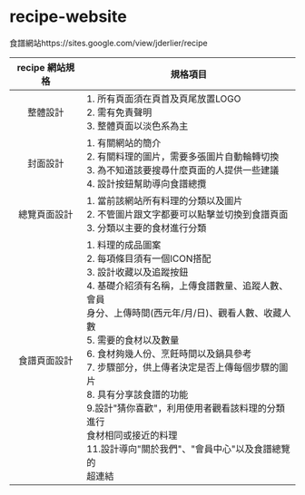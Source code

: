 # recipe-website
食譜網站https://sites.google.com/view/jderlier/recipe

| recipe 網站規格 | 規格項目                                                                                                                                                                                                                                                                                                                                                                                                                                                                                                                                      |
|:---------------:|-----------------------------------------------------------------------------------------------------------------------------------------------------------------------------------------------------------------------------------------------------------------------------------------------------------------------------------------------------------------------------------------------------------------------------------------------------------------------------------------------------------------------------------------------|
| 整體設計        | 1. 所有頁面須在頁首及頁尾放置LOGO<br>2. 需有免責聲明<br>3. 整體頁面以淡色系為主                                                                                                                                                                                                                                                                                                                                                                                                                                                               |
| 封面設計        | 1. 有關網站的簡介<br>2. 有關料理的圖片，需要多張圖片自動輪轉切換<br>3. 為不知道該要搜尋什麼頁面的人提供一些建議<br>4. 設計按鈕幫助導向食譜總攬                                                                                                                                                                                                                                                                                                                                                                                                |
| 總覽頁面設計    | 1. 當前該網站所有料理的分類以及圖片<br>2. 不管圖片跟文字都要可以點擊並切換到食譜頁面<br>3. 分類以主要的食材進行分類                                                                                                                                                                                                                                                                                                                                                                                                                           |
| 食譜頁面設計    | 1. 料理的成品圖案<br>2. 每項條目須有一個ICON搭配<br>3. 設計收藏以及追蹤按鈕<br>4. 基礎介紹須有名稱，上傳食譜數量、追蹤人數、會員<br>   身分、上傳時間(西元年/月/日)、觀看人數、收藏人<br>   數<br>5. 需要的食材以及數量<br>6. 食材夠幾人份、烹飪時間以及鍋具參考<br>7. 步驟部分，供上傳者決定是否上傳每個步驟的圖片<br>8. 具有分享該食譜的功能<br>9.設計"猜你喜歡"，利用使用者觀看該料理的分類進行<br>   食材相同或接近的料理<br>11.設計導向"關於我們"、"會員中心"以及食譜總覽的<br>   超連結 |
